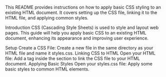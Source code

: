 This README provides instructions on how to apply basic CSS styling to an existing HTML document. It covers setting up the CSS file, linking it to the HTML file, and applying common styles.

Introduction
CSS (Cascading Style Sheets) is used to style and layout web pages. This guide will help you apply basic CSS to an existing HTML document, enhancing its appearance and improving user experience.

Setup
Create a CSS File:
Create a new file in the same directory as your HTML file and name it styles.css.
Linking CSS to HTML
Open your HTML file:
Add a <link> tag inside the <head> section to link the CSS file to your HTML document.
Applying Basic Styles
Open your styles.css file:
Apply some basic styles to common HTML elements.